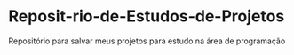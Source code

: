 # Reposit-rio-de-Estudos-de-Projetos
Repositório para salvar meus projetos para estudo na área de programação
